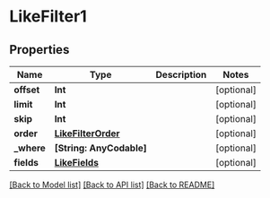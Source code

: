 # LikeFilter1

## Properties
Name | Type | Description | Notes
------------ | ------------- | ------------- | -------------
**offset** | **Int** |  | [optional] 
**limit** | **Int** |  | [optional] 
**skip** | **Int** |  | [optional] 
**order** | [**LikeFilterOrder**](LikeFilterOrder.md) |  | [optional] 
**_where** | **[String: AnyCodable]** |  | [optional] 
**fields** | [**LikeFields**](LikeFields.md) |  | [optional] 

[[Back to Model list]](../README.md#documentation-for-models) [[Back to API list]](../README.md#documentation-for-api-endpoints) [[Back to README]](../README.md)


